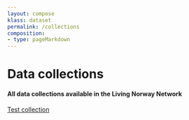 ```yaml
---
layout: compose
klass: dataset
permalink: /collections
composition:
- type: pageMarkdown
---
```



# Data collections
#### All data collections available in the Living Norway Network


[Test collection](living-norway-test)